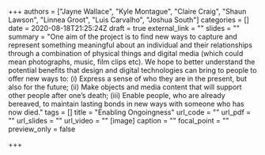 +++
authors = ["Jayne Wallace", "Kyle Montague", "Claire Craig", "Shaun Lawson", "Linnea Groot", "Luis Carvalho", "Joshua South"]
categories = []
date = 2020-08-18T21:25:24Z
draft = true
external_link = ""
slides = ""
summary = "One aim of the project is to find new ways to capture and represent something meaningful about an individual and their relationships through a combination of physical things and digital media (which could mean photographs, music, film clips etc). We hope to better understand the potential benefits that design and digital technologies can bring to people to offer new ways to: (i) Express a sense of who they are in the present, but also for the future; (ii) Make objects and media content that will support other people after one’s death; (iii) Enable people, who are already bereaved, to maintain lasting bonds in new ways with someone who has now died."
tags = []
title = "Enabling Ongoingness"
url_code = ""
url_pdf = ""
url_slides = ""
url_video = ""
[image]
caption = ""
focal_point = ""
preview_only = false

+++

